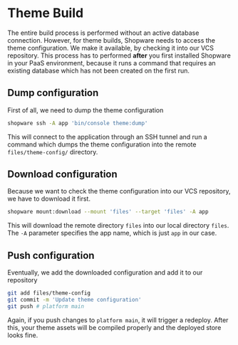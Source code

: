 # Theme Build

The entire build process is performed without an active database connection. However, for theme builds, Shopware needs to access the theme configuration. We make it available, by checking it into our VCS repository. This process has to performed **after** you first installed Shopware in your PaaS environment, because it runs a command that requires an existing database which has not been created on the first run.

## Dump configuration

First of all, we need to dump the theme configuration

```bash
shopware ssh -A app 'bin/console theme:dump'
```

This will connect to the application through an SSH tunnel and run a command which dumps the theme configuration into the remote `files/theme-config/` directory.

## Download configuration

Because we want to check the theme configuration into our VCS repository, we have to download it first.

```bash
shopware mount:download --mount 'files' --target 'files' -A app
```

This will download the remote directory `files` into our local directory `files`. The `-A` parameter specifies the app name, which is just `app` in our case.

## Push configuration

Eventually, we add the downloaded configuration and add it to our repository

```bash
git add files/theme-config
git commit -m 'Update theme configuration'
git push # platform main
```

Again, if you push changes to `platform main`, it will trigger a redeploy. After this, your theme assets will be compiled properly and the deployed store looks fine.
